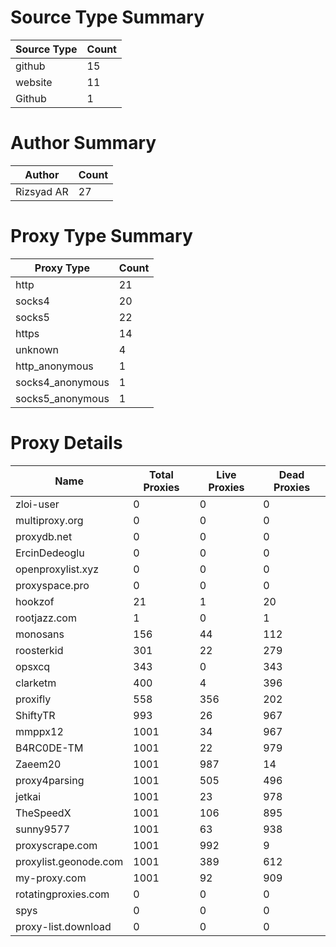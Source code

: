 # Source Type Summary

| Source Type | Count |
|-------------|-------|
| github | 15 |
| website | 11 |
| Github | 1 |


# Author Summary

| Author | Count |
|--------|-------|
| Rizsyad AR | 27 |


# Proxy Type Summary

| Proxy Type | Count |
|------------|-------|
| http | 21 |
| socks4 | 20 |
| socks5 | 22 |
| https | 14 |
| unknown | 4 |
| http_anonymous | 1 |
| socks4_anonymous | 1 |
| socks5_anonymous | 1 |


# Proxy Details

| Name | Total Proxies | Live Proxies | Dead Proxies |
|------|---------------|--------------|---------------|
| zloi-user | 0 | 0 | 0 |
| multiproxy.org | 0 | 0 | 0 |
| proxydb.net | 0 | 0 | 0 |
| ErcinDedeoglu | 0 | 0 | 0 |
| openproxylist.xyz | 0 | 0 | 0 |
| proxyspace.pro | 0 | 0 | 0 |
| hookzof | 21 | 1 | 20 |
| rootjazz.com | 1 | 0 | 1 |
| monosans | 156 | 44 | 112 |
| roosterkid | 301 | 22 | 279 |
| opsxcq | 343 | 0 | 343 |
| clarketm | 400 | 4 | 396 |
| proxifly | 558 | 356 | 202 |
| ShiftyTR | 993 | 26 | 967 |
| mmppx12 | 1001 | 34 | 967 |
| B4RC0DE-TM | 1001 | 22 | 979 |
| Zaeem20 | 1001 | 987 | 14 |
| proxy4parsing | 1001 | 505 | 496 |
| jetkai | 1001 | 23 | 978 |
| TheSpeedX | 1001 | 106 | 895 |
| sunny9577 | 1001 | 63 | 938 |
| proxyscrape.com | 1001 | 992 | 9 |
| proxylist.geonode.com | 1001 | 389 | 612 |
| my-proxy.com | 1001 | 92 | 909 |
| rotatingproxies.com | 0 | 0 | 0 |
| spys | 0 | 0 | 0 |
| proxy-list.download | 0 | 0 | 0 |
